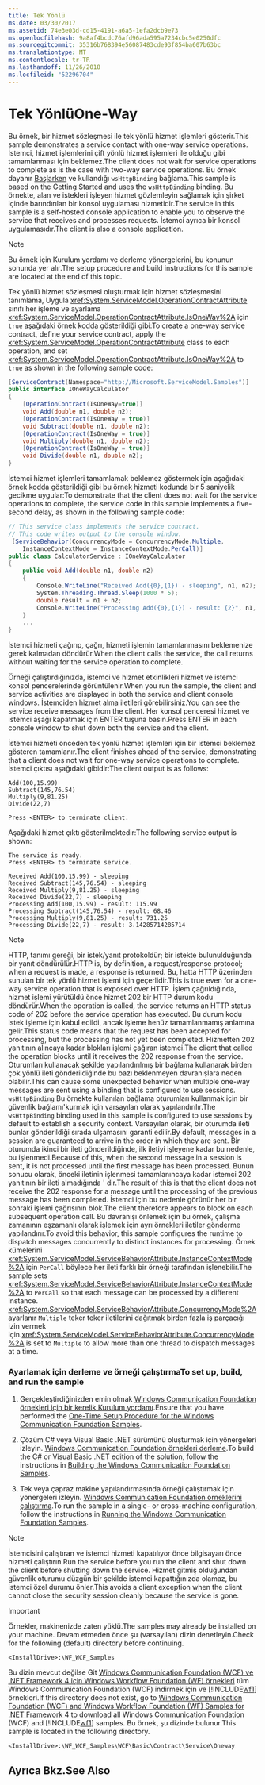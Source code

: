 ```yaml
---
title: Tek Yönlü
ms.date: 03/30/2017
ms.assetid: 74e3e03d-cd15-4191-a6a5-1efa2dcb9e73
ms.openlocfilehash: 9a8af4bcdc76afd96ada595a7234cbc5e0250dfc
ms.sourcegitcommit: 35316b768394e56087483cde93f854ba607b63bc
ms.translationtype: MT
ms.contentlocale: tr-TR
ms.lasthandoff: 11/26/2018
ms.locfileid: "52296704"
---
```

# <a name="one-way"></a><span data-ttu-id="44203-102">Tek Yönlü</span><span class="sxs-lookup"><span data-stu-id="44203-102">One-Way</span></span>
<span data-ttu-id="44203-103">Bu örnek, bir hizmet sözleşmesi ile tek yönlü hizmet işlemleri gösterir.</span><span class="sxs-lookup"><span data-stu-id="44203-103">This sample demonstrates a service contact with one-way service operations.</span></span> <span data-ttu-id="44203-104">İstemci, hizmet işlemlerini çift yönlü hizmet işlemleri ile olduğu gibi tamamlanması için beklemez.</span><span class="sxs-lookup"><span data-stu-id="44203-104">The client does not wait for service operations to complete as is the case with two-way service operations.</span></span> <span data-ttu-id="44203-105">Bu örnek dayanır [Başlarken](../../../../docs/framework/wcf/samples/getting-started-sample.md) ve kullandığı `wsHttpBinding` bağlama.</span><span class="sxs-lookup"><span data-stu-id="44203-105">This sample is based on the [Getting Started](../../../../docs/framework/wcf/samples/getting-started-sample.md) and uses the `wsHttpBinding` binding.</span></span> <span data-ttu-id="44203-106">Bu örnekte, alan ve istekleri işleyen hizmet gözlemleyin sağlamak için şirket içinde barındırılan bir konsol uygulaması hizmetidir.</span><span class="sxs-lookup"><span data-stu-id="44203-106">The service in this sample is a self-hosted console application to enable you to observe the service that receives and processes requests.</span></span> <span data-ttu-id="44203-107">İstemci ayrıca bir konsol uygulamasıdır.</span><span class="sxs-lookup"><span data-stu-id="44203-107">The client is also a console application.</span></span>  
  
> [!NOTE]
>  <span data-ttu-id="44203-108">Bu örnek için Kurulum yordamı ve derleme yönergelerini, bu konunun sonunda yer alır.</span><span class="sxs-lookup"><span data-stu-id="44203-108">The setup procedure and build instructions for this sample are located at the end of this topic.</span></span>  
  
 <span data-ttu-id="44203-109">Tek yönlü hizmet sözleşmesi oluşturmak için hizmet sözleşmesini tanımlama, Uygula <xref:System.ServiceModel.OperationContractAttribute> sınıfı her işleme ve ayarlama <xref:System.ServiceModel.OperationContractAttribute.IsOneWay%2A> için `true` aşağıdaki örnek kodda gösterildiği gibi:</span><span class="sxs-lookup"><span data-stu-id="44203-109">To create a one-way service contract, define your service contract, apply the <xref:System.ServiceModel.OperationContractAttribute> class to each operation, and set <xref:System.ServiceModel.OperationContractAttribute.IsOneWay%2A> to `true` as shown in the following sample code:</span></span>  
  
```csharp
[ServiceContract(Namespace="http://Microsoft.ServiceModel.Samples")]  
public interface IOneWayCalculator  
{  
    [OperationContract(IsOneWay=true)]  
    void Add(double n1, double n2);  
    [OperationContract(IsOneWay = true)]  
    void Subtract(double n1, double n2);  
    [OperationContract(IsOneWay = true)]  
    void Multiply(double n1, double n2);  
    [OperationContract(IsOneWay = true)]  
    void Divide(double n1, double n2);  
}  
```  
  
 <span data-ttu-id="44203-110">İstemci hizmet işlemleri tamamlamak beklemez göstermek için aşağıdaki örnek kodda gösterildiği gibi bu örnek hizmeti kodunda bir 5 saniyelik gecikme uygular:</span><span class="sxs-lookup"><span data-stu-id="44203-110">To demonstrate that the client does not wait for the service operations to complete, the service code in this sample implements a five-second delay, as shown in the following sample code:</span></span>  
  
```csharp
// This service class implements the service contract.  
// This code writes output to the console window.  
 [ServiceBehavior(ConcurrencyMode = ConcurrencyMode.Multiple,  
    InstanceContextMode = InstanceContextMode.PerCall)]  
public class CalculatorService : IOneWayCalculator  
{  
    public void Add(double n1, double n2)  
    {  
        Console.WriteLine("Received Add({0},{1}) - sleeping", n1, n2);  
        System.Threading.Thread.Sleep(1000 * 5);  
        double result = n1 + n2;  
        Console.WriteLine("Processing Add({0},{1}) - result: {2}", n1, n2, result);  
    }  
    ...  
}  
```  
  
 <span data-ttu-id="44203-111">İstemci hizmeti çağırıp, çağrı, hizmeti işlemin tamamlanmasını beklemenize gerek kalmadan döndürür.</span><span class="sxs-lookup"><span data-stu-id="44203-111">When the client calls the service, the call returns without waiting for the service operation to complete.</span></span>  
  
 <span data-ttu-id="44203-112">Örneği çalıştırdığınızda, istemci ve hizmet etkinlikleri hizmet ve istemci konsol pencerelerinde görüntülenir.</span><span class="sxs-lookup"><span data-stu-id="44203-112">When you run the sample, the client and service activities are displayed in both the service and client console windows.</span></span> <span data-ttu-id="44203-113">İstemciden hizmet alma iletileri görebilirsiniz.</span><span class="sxs-lookup"><span data-stu-id="44203-113">You can see the service receive messages from the client.</span></span> <span data-ttu-id="44203-114">Her konsol penceresi hizmet ve istemci aşağı kapatmak için ENTER tuşuna basın.</span><span class="sxs-lookup"><span data-stu-id="44203-114">Press ENTER in each console window to shut down both the service and the client.</span></span>  
  
 <span data-ttu-id="44203-115">İstemci hizmeti önceden tek yönlü hizmet işlemleri için bir istemci beklemez gösteren tamamlanır.</span><span class="sxs-lookup"><span data-stu-id="44203-115">The client finishes ahead of the service, demonstrating that a client does not wait for one-way service operations to complete.</span></span> <span data-ttu-id="44203-116">İstemci çıktısı aşağıdaki gibidir:</span><span class="sxs-lookup"><span data-stu-id="44203-116">The client output is as follows:</span></span>  
  
```console  
Add(100,15.99)  
Subtract(145,76.54)  
Multiply(9,81.25)  
Divide(22,7)  
  
Press <ENTER> to terminate client.  
```  
  
 <span data-ttu-id="44203-117">Aşağıdaki hizmet çıktı gösterilmektedir:</span><span class="sxs-lookup"><span data-stu-id="44203-117">The following service output is shown:</span></span>  
  
```console  
The service is ready.  
Press <ENTER> to terminate service.  
  
Received Add(100,15.99) - sleeping  
Received Subtract(145,76.54) - sleeping  
Received Multiply(9,81.25) - sleeping  
Received Divide(22,7) - sleeping  
Processing Add(100,15.99) - result: 115.99  
Processing Subtract(145,76.54) - result: 68.46  
Processing Multiply(9,81.25) - result: 731.25  
Processing Divide(22,7) - result: 3.14285714285714  
```  
  
> [!NOTE]
>  <span data-ttu-id="44203-118">HTTP, tanımı gereği, bir istek/yanıt protokoldür; bir istekte bulunulduğunda bir yanıt döndürülür.</span><span class="sxs-lookup"><span data-stu-id="44203-118">HTTP is, by definition, a request/response protocol; when a request is made, a response is returned.</span></span> <span data-ttu-id="44203-119">Bu, hatta HTTP üzerinden sunulan bir tek yönlü hizmet işlemi için geçerlidir.</span><span class="sxs-lookup"><span data-stu-id="44203-119">This is true even for a one-way service operation that is exposed over HTTP.</span></span> <span data-ttu-id="44203-120">İşlem çağrıldığında, hizmet işlemi yürütüldü önce hizmet 202 bir HTTP durum kodu döndürür.</span><span class="sxs-lookup"><span data-stu-id="44203-120">When the operation is called, the service returns an HTTP status code of 202 before the service operation has executed.</span></span> <span data-ttu-id="44203-121">Bu durum kodu istek işleme için kabul edildi, ancak işleme henüz tamamlanmamış anlamına gelir.</span><span class="sxs-lookup"><span data-stu-id="44203-121">This status code means that the request has been accepted for processing, but the processing has not yet been completed.</span></span> <span data-ttu-id="44203-122">Hizmetten 202 yanıtının alıncaya kadar blokları işlemi çağıran istemci.</span><span class="sxs-lookup"><span data-stu-id="44203-122">The client that called the operation blocks until it receives the 202 response from the service.</span></span> <span data-ttu-id="44203-123">Oturumları kullanacak şekilde yapılandırılmış bir bağlama kullanarak birden çok yönlü ileti gönderildiğinde bu bazı beklenmeyen davranışlara neden olabilir.</span><span class="sxs-lookup"><span data-stu-id="44203-123">This can cause some unexpected behavior when multiple one-way messages are sent using a binding that is configured to use sessions.</span></span> <span data-ttu-id="44203-124">`wsHttpBinding` Bu örnekte kullanılan bağlama oturumları kullanmak için bir güvenlik bağlamı'kurmak için varsayılan olarak yapılandırılır.</span><span class="sxs-lookup"><span data-stu-id="44203-124">The `wsHttpBinding` binding used in this sample is configured to use sessions by default to establish a security context.</span></span> <span data-ttu-id="44203-125">Varsayılan olarak, bir oturumda ileti bunlar gönderildiği sırada ulşamasını garanti edilir.</span><span class="sxs-lookup"><span data-stu-id="44203-125">By default, messages in a session are guaranteed to arrive in the order in which they are sent.</span></span> <span data-ttu-id="44203-126">Bir oturumda ikinci bir ileti gönderildiğinde, ilk iletiyi işleyene kadar bu nedenle, bu işlenmedi.</span><span class="sxs-lookup"><span data-stu-id="44203-126">Because of this, when the second message in a session is sent, it is not processed until the first message has been processed.</span></span> <span data-ttu-id="44203-127">Bunun sonucu olarak, önceki iletinin işlenmesi tamamlanıncaya kadar istemci 202 yanıtının bir ileti almadığında ' dir.</span><span class="sxs-lookup"><span data-stu-id="44203-127">The result of this is that the client does not receive the 202 response for a message until the processing of the previous message has been completed.</span></span> <span data-ttu-id="44203-128">İstemci için bu nedenle görünür her bir sonraki işlemi çağrısının blok.</span><span class="sxs-lookup"><span data-stu-id="44203-128">The client therefore appears to block on each subsequent operation call.</span></span> <span data-ttu-id="44203-129">Bu davranışı önlemek için bu örnek, çalışma zamanının eşzamanlı olarak işlemek için ayrı örnekleri iletiler gönderme yapılandırır.</span><span class="sxs-lookup"><span data-stu-id="44203-129">To avoid this behavior, this sample configures the runtime to dispatch messages concurrently to distinct instances for processing.</span></span> <span data-ttu-id="44203-130">Örnek kümelerini <xref:System.ServiceModel.ServiceBehaviorAttribute.InstanceContextMode%2A> için `PerCall` böylece her ileti farklı bir örneği tarafından işlenebilir.</span><span class="sxs-lookup"><span data-stu-id="44203-130">The sample sets <xref:System.ServiceModel.ServiceBehaviorAttribute.InstanceContextMode%2A> to `PerCall` so that each message can be processed by a different instance.</span></span> <span data-ttu-id="44203-131"><xref:System.ServiceModel.ServiceBehaviorAttribute.ConcurrencyMode%2A> ayarlanır `Multiple` teker teker iletilerini dağıtmak birden fazla iş parçacığı izin vermek için.</span><span class="sxs-lookup"><span data-stu-id="44203-131"><xref:System.ServiceModel.ServiceBehaviorAttribute.ConcurrencyMode%2A> is set to `Multiple` to allow more than one thread to dispatch messages at a time.</span></span>  
  
### <a name="to-set-up-build-and-run-the-sample"></a><span data-ttu-id="44203-132">Ayarlamak için derleme ve örneği çalıştırma</span><span class="sxs-lookup"><span data-stu-id="44203-132">To set up, build, and run the sample</span></span>  
  
1.  <span data-ttu-id="44203-133">Gerçekleştirdiğinizden emin olmak [Windows Communication Foundation örnekleri için bir kerelik Kurulum yordamı](../../../../docs/framework/wcf/samples/one-time-setup-procedure-for-the-wcf-samples.md).</span><span class="sxs-lookup"><span data-stu-id="44203-133">Ensure that you have performed the [One-Time Setup Procedure for the Windows Communication Foundation Samples](../../../../docs/framework/wcf/samples/one-time-setup-procedure-for-the-wcf-samples.md).</span></span>  
  
2.  <span data-ttu-id="44203-134">Çözüm C# veya Visual Basic .NET sürümünü oluşturmak için yönergeleri izleyin. [Windows Communication Foundation örnekleri derleme](../../../../docs/framework/wcf/samples/building-the-samples.md).</span><span class="sxs-lookup"><span data-stu-id="44203-134">To build the C# or Visual Basic .NET edition of the solution, follow the instructions in [Building the Windows Communication Foundation Samples](../../../../docs/framework/wcf/samples/building-the-samples.md).</span></span>  
  
3.  <span data-ttu-id="44203-135">Tek veya çapraz makine yapılandırmasında örneği çalıştırmak için yönergeleri izleyin. [Windows Communication Foundation örneklerini çalıştırma](../../../../docs/framework/wcf/samples/running-the-samples.md).</span><span class="sxs-lookup"><span data-stu-id="44203-135">To run the sample in a single- or cross-machine configuration, follow the instructions in [Running the Windows Communication Foundation Samples](../../../../docs/framework/wcf/samples/running-the-samples.md).</span></span>  
  
> [!NOTE]
>  <span data-ttu-id="44203-136">İstemcisini çalıştıran ve istemci hizmeti kapatılıyor önce bilgisayarı önce hizmeti çalıştırın.</span><span class="sxs-lookup"><span data-stu-id="44203-136">Run the service before you run the client and shut down the client before shutting down the service.</span></span> <span data-ttu-id="44203-137">Hizmet gitmiş olduğundan güvenlik oturumu düzgün bir şekilde istemci kapattığınızda olamaz, bu istemci özel durumu önler.</span><span class="sxs-lookup"><span data-stu-id="44203-137">This avoids a client exception when the client cannot close the security session cleanly because the service is gone.</span></span>  
  
> [!IMPORTANT]
>  <span data-ttu-id="44203-138">Örnekler, makinenizde zaten yüklü.</span><span class="sxs-lookup"><span data-stu-id="44203-138">The samples may already be installed on your machine.</span></span> <span data-ttu-id="44203-139">Devam etmeden önce şu (varsayılan) dizin denetleyin.</span><span class="sxs-lookup"><span data-stu-id="44203-139">Check for the following (default) directory before continuing.</span></span>  
>   
>  `<InstallDrive>:\WF_WCF_Samples`  
>   
>  <span data-ttu-id="44203-140">Bu dizin mevcut değilse Git [Windows Communication Foundation (WCF) ve .NET Framework 4 için Windows Workflow Foundation (WF) örnekleri](https://go.microsoft.com/fwlink/?LinkId=150780) tüm Windows Communication Foundation (WCF) indirmek için ve [!INCLUDE[wf1](../../../../includes/wf1-md.md)] örnekleri.</span><span class="sxs-lookup"><span data-stu-id="44203-140">If this directory does not exist, go to [Windows Communication Foundation (WCF) and Windows Workflow Foundation (WF) Samples for .NET Framework 4](https://go.microsoft.com/fwlink/?LinkId=150780) to download all Windows Communication Foundation (WCF) and [!INCLUDE[wf1](../../../../includes/wf1-md.md)] samples.</span></span> <span data-ttu-id="44203-141">Bu örnek, şu dizinde bulunur.</span><span class="sxs-lookup"><span data-stu-id="44203-141">This sample is located in the following directory.</span></span>  
>   
>  `<InstallDrive>:\WF_WCF_Samples\WCF\Basic\Contract\Service\Oneway`  
  
## <a name="see-also"></a><span data-ttu-id="44203-142">Ayrıca Bkz.</span><span class="sxs-lookup"><span data-stu-id="44203-142">See Also</span></span>
